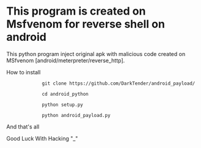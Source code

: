 # This program is created on Msfvenom for reverse shell on android
 This python program inject original apk with malicious code created on MSfvenom [android/meterpreter/reverse_http].
 
 How to install
 
                 git clone https://github.com/DarkTender/android_payload/
 
                 cd android_python
 
                 python setup.py

                 python android_payload.py
 
 And that's all
 
 Good Luck With Hacking "_"
